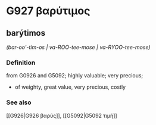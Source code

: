 # G927 βαρύτιμος

## barýtimos

_(bar-oo'-tim-os | va-ROO-tee-mose | va-RYOO-tee-mose)_

### Definition

from G0926 and G5092; highly valuable; very precious; 

- of weighty, great value, very precious, costly

### See also

[[G926|G926 βαρύς]], [[G5092|G5092 τιμή]]
